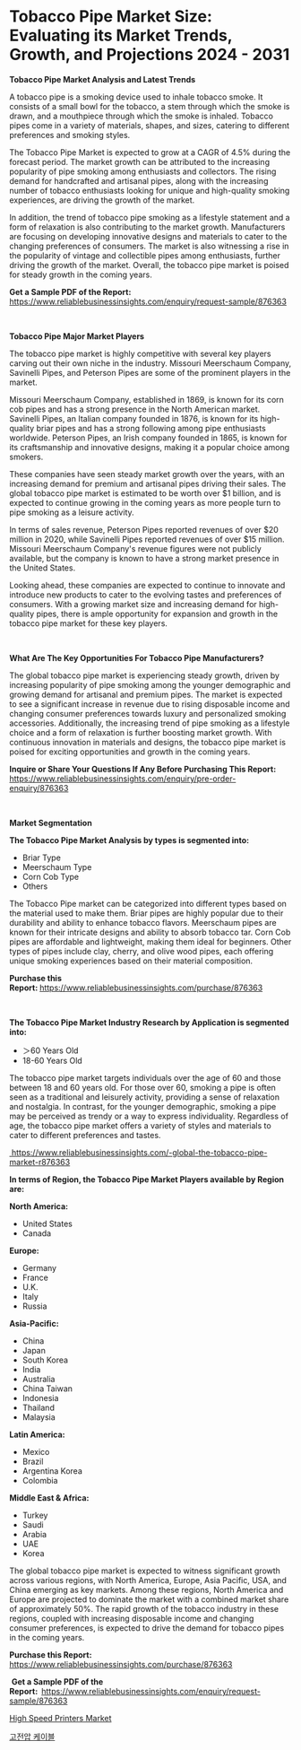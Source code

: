 <p><h1>Tobacco Pipe Market Size: Evaluating its Market Trends, Growth, and Projections 2024 - 2031</h1></p><p><strong>Tobacco Pipe Market Analysis and Latest Trends</strong></p>
<p><p>A tobacco pipe is a smoking device used to inhale tobacco smoke. It consists of a small bowl for the tobacco, a stem through which the smoke is drawn, and a mouthpiece through which the smoke is inhaled. Tobacco pipes come in a variety of materials, shapes, and sizes, catering to different preferences and smoking styles.</p><p>The Tobacco Pipe Market is expected to grow at a CAGR of 4.5% during the forecast period. The market growth can be attributed to the increasing popularity of pipe smoking among enthusiasts and collectors. The rising demand for handcrafted and artisanal pipes, along with the increasing number of tobacco enthusiasts looking for unique and high-quality smoking experiences, are driving the growth of the market. </p><p>In addition, the trend of tobacco pipe smoking as a lifestyle statement and a form of relaxation is also contributing to the market growth. Manufacturers are focusing on developing innovative designs and materials to cater to the changing preferences of consumers. The market is also witnessing a rise in the popularity of vintage and collectible pipes among enthusiasts, further driving the growth of the market. Overall, the tobacco pipe market is poised for steady growth in the coming years.</p></p>
<p><strong>Get a Sample PDF of the Report:&nbsp;</strong> <a href="https://www.reliablebusinessinsights.com/enquiry/request-sample/876363">https://www.reliablebusinessinsights.com/enquiry/request-sample/876363</a></p>
<p>&nbsp;</p>
<p><strong>Tobacco Pipe Major Market Players</strong></p>
<p><p>The tobacco pipe market is highly competitive with several key players carving out their own niche in the industry. Missouri Meerschaum Company, Savinelli Pipes, and Peterson Pipes are some of the prominent players in the market. </p><p>Missouri Meerschaum Company, established in 1869, is known for its corn cob pipes and has a strong presence in the North American market. Savinelli Pipes, an Italian company founded in 1876, is known for its high-quality briar pipes and has a strong following among pipe enthusiasts worldwide. Peterson Pipes, an Irish company founded in 1865, is known for its craftsmanship and innovative designs, making it a popular choice among smokers.</p><p>These companies have seen steady market growth over the years, with an increasing demand for premium and artisanal pipes driving their sales. The global tobacco pipe market is estimated to be worth over $1 billion, and is expected to continue growing in the coming years as more people turn to pipe smoking as a leisure activity.</p><p>In terms of sales revenue, Peterson Pipes reported revenues of over $20 million in 2020, while Savinelli Pipes reported revenues of over $15 million. Missouri Meerschaum Company's revenue figures were not publicly available, but the company is known to have a strong market presence in the United States.</p><p>Looking ahead, these companies are expected to continue to innovate and introduce new products to cater to the evolving tastes and preferences of consumers. With a growing market size and increasing demand for high-quality pipes, there is ample opportunity for expansion and growth in the tobacco pipe market for these key players.</p></p>
<p>&nbsp;</p>
<p><strong>What Are The Key Opportunities For Tobacco Pipe Manufacturers?</strong></p>
<p><p>The global tobacco pipe market is experiencing steady growth, driven by increasing popularity of pipe smoking among the younger demographic and growing demand for artisanal and premium pipes. The market is expected to see a significant increase in revenue due to rising disposable income and changing consumer preferences towards luxury and personalized smoking accessories. Additionally, the increasing trend of pipe smoking as a lifestyle choice and a form of relaxation is further boosting market growth. With continuous innovation in materials and designs, the tobacco pipe market is poised for exciting opportunities and growth in the coming years.</p></p>
<p><strong>Inquire or Share Your Questions If Any Before Purchasing This Report:</strong> <a href="https://www.reliablebusinessinsights.com/enquiry/pre-order-enquiry/876363">https://www.reliablebusinessinsights.com/enquiry/pre-order-enquiry/876363</a></p>
<p>&nbsp;</p>
<p><strong>Market Segmentation</strong></p>
<p><strong>The Tobacco Pipe Market Analysis by types is segmented into:</strong></p>
<p><ul><li>Briar Type</li><li>Meerschaum Type</li><li>Corn Cob Type</li><li>Others</li></ul></p>
<p><p>The Tobacco Pipe market can be categorized into different types based on the material used to make them. Briar pipes are highly popular due to their durability and ability to enhance tobacco flavors. Meerschaum pipes are known for their intricate designs and ability to absorb tobacco tar. Corn Cob pipes are affordable and lightweight, making them ideal for beginners. Other types of pipes include clay, cherry, and olive wood pipes, each offering unique smoking experiences based on their material composition.</p></p>
<p><strong>Purchase this Report:&nbsp;</strong><a href="https://www.reliablebusinessinsights.com/purchase/876363">https://www.reliablebusinessinsights.com/purchase/876363</a></p>
<p>&nbsp;</p>
<p><strong>The Tobacco Pipe Market Industry Research by Application is segmented into:</strong></p>
<p><ul><li>＞60 Years Old</li><li>18-60 Years Old</li></ul></p>
<p><p>The tobacco pipe market targets individuals over the age of 60 and those between 18 and 60 years old. For those over 60, smoking a pipe is often seen as a traditional and leisurely activity, providing a sense of relaxation and nostalgia. In contrast, for the younger demographic, smoking a pipe may be perceived as trendy or a way to express individuality. Regardless of age, the tobacco pipe market offers a variety of styles and materials to cater to different preferences and tastes.</p></p>
<p><a href="https://www.reliablebusinessinsights.com/-global-the-tobacco-pipe-market-r876363">&nbsp;https://www.reliablebusinessinsights.com/-global-the-tobacco-pipe-market-r876363</a></p>
<p><strong>In terms of Region, the Tobacco Pipe Market Players available by Region are:</strong></p>
<p>
    <p> <strong> North America: </strong>
        <ul>
            <li>United States</li>
            <li>Canada</li>
        </ul>
        </p> 
    <p> <strong> Europe: </strong>
        <ul>
            <li>Germany</li>
            <li>France</li>
            <li>U.K.</li>
            <li>Italy</li>
            <li>Russia</li>
        </ul>
        </p> 
    <p> <strong> Asia-Pacific: </strong>
        <ul>
            <li>China</li>
            <li>Japan</li>
            <li>South Korea</li>
            <li>India</li>
            <li>Australia</li>
            <li>China Taiwan</li>
            <li>Indonesia</li>
            <li>Thailand</li>
            <li>Malaysia</li>
        </ul>
        </p> 
    <p> <strong> Latin America: </strong>
        <ul>
            <li>Mexico</li>
            <li>Brazil</li>
            <li>Argentina Korea</li>
            <li>Colombia</li>
        </ul>
        </p> 
    <p> <strong> Middle East & Africa: </strong>
        <ul>
            <li>Turkey</li>
            <li>Saudi</li>
            <li>Arabia</li>
            <li>UAE</li>
            <li>Korea</li>
        </ul>
    </p>
    </p>
<p><p>The global tobacco pipe market is expected to witness significant growth across various regions, with North America, Europe, Asia Pacific, USA, and China emerging as key markets. Among these regions, North America and Europe are projected to dominate the market with a combined market share of approximately 50%. The rapid growth of the tobacco industry in these regions, coupled with increasing disposable income and changing consumer preferences, is expected to drive the demand for tobacco pipes in the coming years.</p></p>
<p><strong>Purchase this Report: </strong><a href="https://www.reliablebusinessinsights.com/purchase/876363">https://www.reliablebusinessinsights.com/purchase/876363</a></p>
<p>&nbsp;<strong>Get a Sample PDF of the Report:&nbsp;&nbsp;</strong><a href="https://www.reliablebusinessinsights.com/enquiry/request-sample/876363">https://www.reliablebusinessinsights.com/enquiry/request-sample/876363</a></p>
<p><strong></strong></p>
<p><p><a href="https://issuu.com/reportprime-2/docs/high-speed-printers-market-size-2030.pptx">High Speed Printers Market</a></p><p><a href="https://github.com/jntpkh496620/Market-Research-Report-List-2/blob/main/117047678451.md">고전압 케이블</a></p></p>